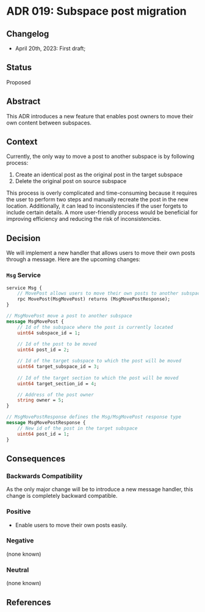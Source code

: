 # ADR 019: Subspace post migration

## Changelog
- April 20th, 2023: First draft;

## Status

Proposed

## Abstract

This ADR introduces a new feature that enables post owners to move their own content between subspaces.

## Context

Currently, the only way to move a post to another subspace is by following process:
1. Create an identical post as the original post in the target subspace
2. Delete the original post on source subspace

This process is overly complicated and time-consuming because it requires the user to perform two steps and manually recreate the post in the new location. Additionally, it can lead to inconsistencies if the user forgets to include certain details. A more user-friendly process would be beneficial for improving efficiency and reducing the risk of inconsistencies.

## Decision

We will implement a new handler that allows users to move their own posts through a message. Here are the upcoming changes:

### `Msg` Service

```proto
service Msg {
    // MovePost allows users to move their own posts to another subspace
    rpc MovePost(MsgMovePost) returns (MsgMovePostResponse);
}

// MsgMovePost move a post to another subspace
message MsgMovePost {
    // Id of the subspace where the post is currently located
    uint64 subspace_id = 1;
    
    // Id of the post to be moved
    uint64 post_id = 2;

    // Id of the target subspace to which the post will be moved
    uint64 target_subspace_id = 3;
    
    // Id of the target section to which the post will be moved
    uint64 target_section_id = 4;

    // Address of the post owner
    string owner = 5;
}

// MsgMovePostResponse defines the Msg/MsgMovePost response type
message MsgMovePostResponse {
    // New id of the post in the target subspace
    uint64 post_id = 1;
}
```

## Consequences

### Backwards Compatibility

As the only major change will be to introduce a new message handler, this change is completely backward compatible.

### Positive

- Enable users to move their own posts easily.

### Negative

(none known)

### Neutral

(none known)

## References
